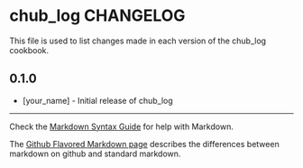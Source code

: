 chub_log CHANGELOG
==================

This file is used to list changes made in each version of the chub_log cookbook.

0.1.0
-----
- [your_name] - Initial release of chub_log

- - -
Check the [Markdown Syntax Guide](http://daringfireball.net/projects/markdown/syntax) for help with Markdown.

The [Github Flavored Markdown page](http://github.github.com/github-flavored-markdown/) describes the differences between markdown on github and standard markdown.
